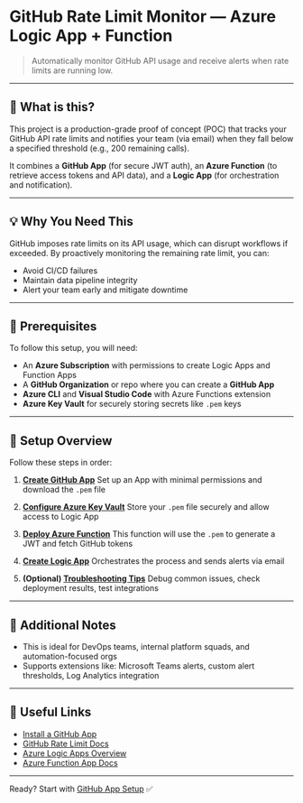 # GitHub Rate Limit Monitor — Azure Logic App + Function

> Automatically monitor GitHub API usage and receive alerts when rate limits are running low.

---

## 🚀 What is this?

This project is a production-grade proof of concept (POC) that tracks your GitHub API rate limits and notifies your team (via email) when they fall below a specified threshold (e.g., 200 remaining calls).

It combines a **GitHub App** (for secure JWT auth), an **Azure Function** (to retrieve access tokens and API data), and a **Logic App** (for orchestration and notification).

---

## 💡 Why You Need This

GitHub imposes rate limits on its API usage, which can disrupt workflows if exceeded. By proactively monitoring the remaining rate limit, you can:

* Avoid CI/CD failures
* Maintain data pipeline integrity
* Alert your team early and mitigate downtime

---

## 🔧 Prerequisites

To follow this setup, you will need:

* An **Azure Subscription** with permissions to create Logic Apps and Function Apps
* A **GitHub Organization** or repo where you can create a **GitHub App**
* **Azure CLI** and **Visual Studio Code** with Azure Functions extension
* **Azure Key Vault** for securely storing secrets like `.pem` keys

---

## 💪 Setup Overview

Follow these steps in order:

1. **[Create GitHub App](./github-app-setup.md)**
   Set up an App with minimal permissions and download the `.pem` file

2. **[Configure Azure Key Vault](./key-vault-setup.md)**
   Store your `.pem` file securely and allow access to Logic App

3. **[Deploy Azure Function](./azure-function.md)**
   This function will use the `.pem` to generate a JWT and fetch GitHub tokens

4. **[Create Logic App](./logic-app.md)**
   Orchestrates the process and sends alerts via email

5. **(Optional) [Troubleshooting Tips](./troubleshooting.md)**
   Debug common issues, check deployment results, test integrations

---

## 📌 Additional Notes

* This is ideal for DevOps teams, internal platform squads, and automation-focused orgs
* Supports extensions like: Microsoft Teams alerts, custom alert thresholds, Log Analytics integration

---

## 🐽 Useful Links

* [Install a GitHub App](https://docs.github.com/en/apps/using-github-apps/installing-your-own-github-app)
* [GitHub Rate Limit Docs](https://docs.github.com/en/rest/rate-limit)
* [Azure Logic Apps Overview](https://learn.microsoft.com/en-us/azure/logic-apps/)
* [Azure Function App Docs](https://learn.microsoft.com/en-us/azure/azure-functions/functions-overview)

---

Ready? Start with [GitHub App Setup](./github-app-setup.md) ✅

